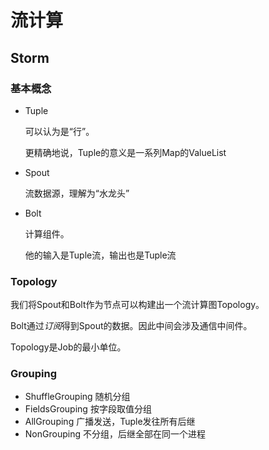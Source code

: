 # 流计算
## Storm
### 基本概念
- Tuple
  
  可以认为是“行”。

  更精确地说，Tuple的意义是一系列Map的ValueList

- Spout
  
  流数据源，理解为“水龙头”

- Bolt
  
  计算组件。

  他的输入是Tuple流，输出也是Tuple流

### Topology

我们将Spout和Bolt作为节点可以构建出一个流计算图Topology。

Bolt通过*订阅*得到Spout的数据。因此中间会涉及通信中间件。

Topology是Job的最小单位。

### Grouping
- ShuffleGrouping 随机分组
- FieldsGrouping 按字段取值分组
- AllGrouping 广播发送，Tuple发往所有后继
- NonGrouping 不分组，后继全部在同一个进程


